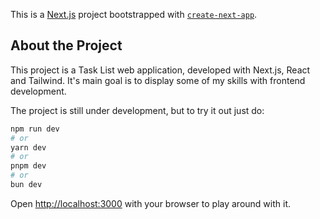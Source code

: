 This is a [Next.js](https://nextjs.org/) project bootstrapped with [`create-next-app`](https://github.com/vercel/next.js/tree/canary/packages/create-next-app).

## About the Project

This project is a Task List web application, developed with Next.js, React and Tailwind.
It's main goal is to display some of my skills with frontend development.

The project is still under development, but to try it out just do:

```bash
npm run dev
# or
yarn dev
# or
pnpm dev
# or
bun dev
```

Open [http://localhost:3000](http://localhost:3000) with your browser to play around with it.
